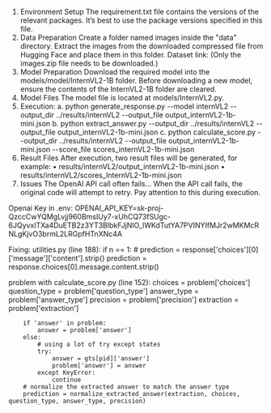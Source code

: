1. Environment Setup
   The requirement.txt file contains the versions of the relevant packages. It’s best to use the package versions specified in this file.
2. Data Preparation
   Create a folder named images inside the "data" directory. Extract the images from the downloaded compressed file from Hugging Face and place them in this folder.
   Dataset link:
   (Only the images.zip file needs to be downloaded.)
3. Model Preparation
   Download the required model into the models/model/InternVL2-1B folder.
   Before downloading a new model, ensure the contents of the InternVL2-1B folder are cleared.
4. Model Files
   The model file is located at models/InternVL2.py.
5. Execution:
   a. python generate_response.py --model internVL2 --output_dir ../results/internVL2 --output_file output_internVL2-1b-mini.json
   b. python extract_answer.py --output_dir ../results/internVL2 --output_file output_internVL2-1b-mini.json
   c. python calculate_score.py --output_dir ../results/internVL2 --output_file output_internVL2-1b-mini.json --score_file scores_internVL2-1b-mini.json
6. Result Files
   After execution, two result files will be generated, for example:
   • results/internVL2/output_internVL2-1b-mini.json
   • results/internVL2/scores_InternVL2-1b-mini.json
7. Issues
   The OpenAI API call often fails... When the API call fails, the original code will attempt to retry. Pay attention to this during execution.

Openai Key in .env:
OPENAI_API_KEY=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

Fixing:
utilities.py (line 188):
if n == 1: # prediction = response['choices'][0]['message']['content'].strip()
prediction = response.choices[0].message.content.strip()

problem with calculate_score.py (line 152):
choices = problem['choices']
question_type = problem['question_type']
answer_type = problem['answer_type']
precision = problem['precision']
extraction = problem['extraction']

        if 'answer' in problem:
            answer = problem['answer']
        else:
            # using a lot of try except states
            try:
                answer = gts[pid]['answer']
                problem['answer'] = answer
            except KeyError:
                continue
        # normalize the extracted answer to match the answer type
        prediction = normalize_extracted_answer(extraction, choices, question_type, answer_type, precision)
